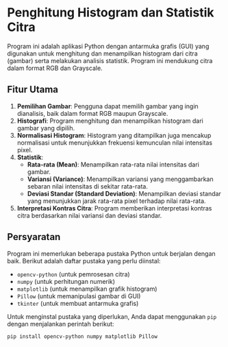 # Penghitung Histogram dan Statistik Citra

Program ini adalah aplikasi Python dengan antarmuka grafis (GUI) yang digunakan untuk menghitung dan menampilkan histogram dari citra (gambar) serta melakukan analisis statistik. Program ini mendukung citra dalam format RGB dan Grayscale.

## Fitur Utama

1. **Pemilihan Gambar**: Pengguna dapat memilih gambar yang ingin dianalisis, baik dalam format RGB maupun Grayscale.
2. **Histografi**: Program menghitung dan menampilkan histogram dari gambar yang dipilih.
3. **Normalisasi Histogram**: Histogram yang ditampilkan juga mencakup normalisasi untuk menunjukkan frekuensi kemunculan nilai intensitas pixel.
4. **Statistik**:
   - **Rata-rata (Mean)**: Menampilkan rata-rata nilai intensitas dari gambar.
   - **Variansi (Variance)**: Menampilkan variansi yang menggambarkan sebaran nilai intensitas di sekitar rata-rata.
   - **Deviasi Standar (Standard Deviation)**: Menampilkan deviasi standar yang menunjukkan jarak rata-rata pixel terhadap nilai rata-rata.
5. **Interpretasi Kontras Citra**: Program memberikan interpretasi kontras citra berdasarkan nilai variansi dan deviasi standar.

## Persyaratan

Program ini memerlukan beberapa pustaka Python untuk berjalan dengan baik. Berikut adalah daftar pustaka yang perlu diinstal:

- `opencv-python` (untuk pemrosesan citra)
- `numpy` (untuk perhitungan numerik)
- `matplotlib` (untuk menampilkan grafik histogram)
- `Pillow` (untuk memanipulasi gambar di GUI)
- `tkinter` (untuk membuat antarmuka grafis)

Untuk menginstal pustaka yang diperlukan, Anda dapat menggunakan `pip` dengan menjalankan perintah berikut:

```bash
pip install opencv-python numpy matplotlib Pillow

